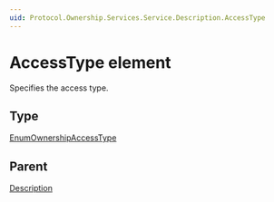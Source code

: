 ```yaml
---
uid: Protocol.Ownership.Services.Service.Description.AccessType
---
```


# AccessType element

Specifies the access type.

## Type

[EnumOwnershipAccessType](xref:Protocol-EnumOwnershipAccessType)

## Parent

[Description](xref:Protocol.Ownership.Services.Service.Description)
